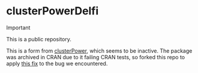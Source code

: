 clusterPowerDelfi
============

> [!IMPORTANT]  
> This is a public repository.

This is a form from [clusterPower](https://github.com/Kenkleinman/clusterPower/), which seems to be inactive. The package was archived in CRAN due to it failing CRAN tests, so forked this repo to apply [this fix](https://github.com/Kenkleinman/clusterPower/pull/226) to the bug we encountered.
